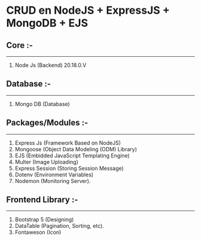 # CRUD en NodeJS + ExpressJS + MongoDB + EJS

## Core :-
---------------------------------------------------
1. Node Js (Backend) 20.18.0.V

## Database :-
---------------------------------------------------
1. Mongo DB (Database)

## Packages/Modules :-
---------------------------------------------------
1. Express Js (Framework Based on NodeJS)
2. Mongoose (Object Data Modeling (ODM) Library)
3. EJS (Embidded JavaScript Templating Engine)
4. Multer (Image Uploading)
5. Express Session (Storing Session Message)
6. Dotenv (Environment Variables)
7. Nodemon (Monitoring Server).

## Frontend Library :-
---------------------------------------------------
1. Bootstrap 5 (Designing)
2. DataTable (Pagination, Sorting, etc).
3. Fontaweson (Icon)
